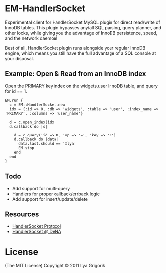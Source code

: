 # EM-HandlerSocket

Experimental client for HandlerSocket MySQL plugin for direct read/write of InnoDB tables. This plugin bypasses any/all SQL parsing, query planner, and other locks, while giving you the advantage of InnoDB persistence, speed, and the network daemon!

Best of all, HandlerSocket plugin runs alongside your regular InnoDB engine, which means you still have the full advantage of a SQL console at your disposal.

## Example: Open & Read from an InnoDB index

Open the PRIMARY key index on the widgets.user InnoDB table, and query for id == 1.

    EM.run {
      c = EM::HandlerSocket.new
      idx = {:id => 0, :db => 'widgets', :table => 'user', :index_name => 'PRIMARY', :columns => 'user_name'}

      d = c.open_index(idx)
      d.callback do |s|

        d = c.query(:id => 0, :op => '=', :key => '1')
        d.callback do |data|
          data.last.should == 'Ilya'
          EM.stop
        end
      end
    }

## Todo

- Add support for multi-query
- Handlers for proper callback/errback logic
- Add support for insert/update/delete

## Resources

- [HandlerSocket Protocol](https://github.com/ahiguti/HandlerSocket-Plugin-for-MySQL/blob/master/docs-en/protocol.en.txt)
- [HandlerSocket @ DeNA](http://yoshinorimatsunobu.blogspot.com/2010/10/using-mysql-as-nosql-story-for.html)

# License

(The MIT License)
Copyright © 2011 Ilya Grigorik